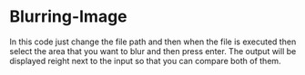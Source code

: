 # Blurring-Image

In this code just change the file path and then when the file is executed then select the area that you want to blur and then press enter.
The output will be displayed reight next to the input so that you can compare both of them.

